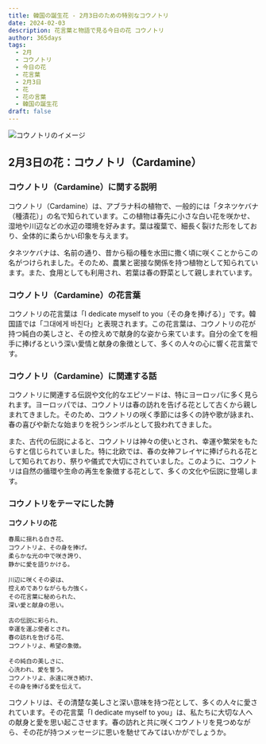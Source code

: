 ```yaml
---
title: 韓国の誕生花 - 2月3日のための特別なコウノトリ
date: 2024-02-03
description: 花言葉と物語で見る今日の花 コウノトリ
author: 365days
tags:
  - 2月
  - コウノトリ
  - 今日の花
  - 花言葉
  - 2月3日
  - 花
  - 花の言葉
  - 韓国の誕生花
draft: false
---
```


![コウノトリのイメージ](https://cdn.pixabay.com/photo/2020/04/13/17/30/cuckoo-5039419_1280.jpg)


## 2月3日の花：コウノトリ（Cardamine）

### コウノトリ（Cardamine）に関する説明

コウノトリ（Cardamine）は、アブラナ科の植物で、一般的には「タネツケバナ（種漬花）」の名で知られています。この植物は春先に小さな白い花を咲かせ、湿地や川辺などの水辺の環境を好みます。葉は複葉で、細長く裂けた形をしており、全体的に柔らかい印象を与えます。

タネツケバナは、名前の通り、昔から稲の種を水田に撒く頃に咲くことからこの名がつけられました。そのため、農業と密接な関係を持つ植物として知られています。また、食用としても利用され、若葉は春の野菜として親しまれています。

### コウノトリ（Cardamine）の花言葉

コウノトリの花言葉は「I dedicate myself to you（その身を捧げる）」です。韓国語では「그대에게 바친다」と表現されます。この花言葉は、コウノトリの花が持つ純白の美しさと、その控えめで献身的な姿から来ています。自分の全てを相手に捧げるという深い愛情と献身の象徴として、多くの人々の心に響く花言葉です。

### コウノトリ（Cardamine）に関連する話

コウノトリに関連する伝説や文化的なエピソードは、特にヨーロッパに多く見られます。ヨーロッパでは、コウノトリは春の訪れを告げる花として古くから親しまれてきました。そのため、コウノトリの咲く季節には多くの詩や歌が詠まれ、春の喜びや新たな始まりを祝うシンボルとして扱われてきました。

また、古代の伝説によると、コウノトリは神々の使いとされ、幸運や繁栄をもたらすと信じられていました。特に北欧では、春の女神フレイヤに捧げられる花として知られており、祭りや儀式で大切にされていました。このように、コウノトリは自然の循環や生命の再生を象徴する花として、多くの文化や伝説に登場します。

### コウノトリをテーマにした詩

**コウノトリの花**

	春風に揺れる白き花、  
	コウノトリよ、その身を捧げ。  
	柔らかな光の中で咲き誇り、  
	静かに愛を語りかける。
	
	川辺に咲くその姿は、  
	控えめでありながらも力強く。  
	その花言葉に秘められた、  
	深い愛と献身の思い。
	
	古の伝説に彩られ、  
	幸運を運ぶ使者とされ。  
	春の訪れを告げる花、  
	コウノトリよ、希望の象徴。
	
	その純白の美しさに、  
	心洗われ、愛を誓う。  
	コウノトリよ、永遠に咲き続け、  
	その身を捧げる愛を伝えて。

コウノトリは、その清楚な美しさと深い意味を持つ花として、多くの人々に愛されています。その花言葉「I dedicate myself to you」は、私たちに大切な人への献身と愛を思い起こさせます。春の訪れと共に咲くコウノトリを見つめながら、その花が持つメッセージに思いを馳せてみてはいかがでしょうか。

